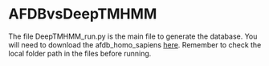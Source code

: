 # AFDBvsDeepTMHMM
The file DeepTMHMM_run.py is the main file to generate the database. You will need to download the afdb_homo_sapiens [here](https://alphafold.ebi.ac.uk/download#swissprot-section). 
Remember to check the local folder path in the files before running.